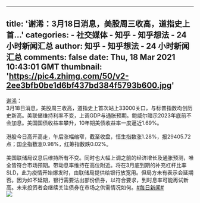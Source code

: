 
---
title: '谢浠：3月18日消息，美股周三收高，道指史上首…'
categories: 
    - 社交媒体
    - 知乎 - 知乎想法 - 24 小时新闻汇总
author: 知乎 - 知乎想法 - 24 小时新闻汇总
comments: false
date: Thu, 18 Mar 2021 10:43:01 GMT
thumbnail: 'https://pic4.zhimg.com/50/v2-2ee3bfb0be1d6bf437bd384f5793b600.jpg'
---

<div>   
<a href="https://www.zhihu.com/people/ab8930de898905c101ff582871d13016">谢浠</a>：<div>3月18日消息，美股周三收高，道指史上首次站上33000关口，与标普指数均创历史新高。美联储维持利率不变，上调GDP与通胀预期。鲍威尔暗示2023年底前不会加息。美国国债收益率攀升，10年期美债收益率一度逼近1.69%。<br><br>港股今日高开高走，午后涨幅缩窄，截至收盘，恒生指数涨1.28%，报29405.72点；国企指数涨0.98%，红筹指数跌0.02%。<br><br>美国联储局议息后维持所有不变。同时也大幅上调之前的经济增长及通胀预测，唯全皆符合市场预期。带动息率维持在高位附近。将在3月底到期的补充杠杆比率SLD，此为疫情开始爆发时，由联储局提供给银行放宽用。但局方未有表示会延期否。因为如不延期，银行需要沽出部份债券，以符合要求，到时息率可能再试新高。未来投资者会继续关注债券在市场之供需情况如何。<a class="hash_tag" href="https://www.zhihu.com/pin/special/972884951192113152">#每日新闻#</a></div><img src="https://pic4.zhimg.com/50/v2-2ee3bfb0be1d6bf437bd384f5793b600.jpg" referrerpolicy="no-referrer">  
</div>
            